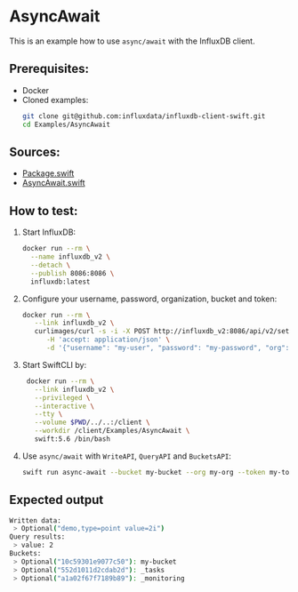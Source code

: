 # AsyncAwait

This is an example how to use `async/await` with the InfluxDB client.

## Prerequisites:
- Docker
- Cloned examples:
   ```bash
   git clone git@github.com:influxdata/influxdb-client-swift.git
   cd Examples/AsyncAwait
   ```

## Sources:
- [Package.swift](/Examples/AsyncAwait/Package.swift)
- [AsyncAwait.swift](/Examples/AsyncAwait/Sources/AsyncAwait/AsyncAwait.swift)

## How to test:
1. Start InfluxDB:
    ```bash
    docker run --rm \
      --name influxdb_v2 \
      --detach \
      --publish 8086:8086 \
      influxdb:latest
    ```
1. Configure your username, password, organization, bucket and token:
   ```bash
   docker run --rm \
      --link influxdb_v2 \
      curlimages/curl -s -i -X POST http://influxdb_v2:8086/api/v2/setup \
         -H 'accept: application/json' \
         -d '{"username": "my-user", "password": "my-password", "org": "my-org", "bucket": "my-bucket", "token": "my-token"}'
   ```
1. Start SwiftCLI by:
   ```bash
    docker run --rm \
      --link influxdb_v2 \
      --privileged \
      --interactive \
      --tty \
      --volume $PWD/../..:/client \
      --workdir /client/Examples/AsyncAwait \
      swift:5.6 /bin/bash
   ```
1. Use `async/await` with `WriteAPI`, `QueryAPI` and `BucketsAPI`:
   ```bash
   swift run async-await --bucket my-bucket --org my-org --token my-token --url http://influxdb_v2:8086
   ```
   
## Expected output

```bash
Written data:
 > Optional("demo,type=point value=2i")
Query results:
 > value: 2
Buckets:
 > Optional("10c59301e9077c50"): my-bucket
 > Optional("552d1011d2cdab2d"): _tasks
 > Optional("a1a02f67f7189b89"): _monitoring
```

